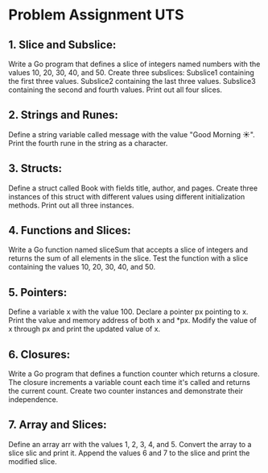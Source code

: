 # Problem Assignment UTS

## 1. Slice and Subslice:
Write a Go program that defines a slice of integers named numbers with the values 10, 20, 30, 40, and 50. Create three subslices:
Subslice1 containing the first three values.
Subslice2 containing the last three values.
Subslice3 containing the second and fourth values.
Print out all four slices.

## 2. Strings and Runes:
Define a string variable called message with the value "Good Morning ☀️". Print the fourth rune in the string as a character.

## 3. Structs:
Define a struct called Book with fields title, author, and pages. Create three instances of this struct with different values using different initialization methods.
Print out all three instances.

## 4. Functions and Slices:
Write a Go function named sliceSum that accepts a slice of integers and returns the sum of all elements in the slice.
Test the function with a slice containing the values 10, 20, 30, 40, and 50.

## 5. Pointers:
Define a variable x with the value 100. Declare a pointer px pointing to x. Print the value and memory address of both x and *px.
Modify the value of x through px and print the updated value of x.

## 6. Closures:
Write a Go program that defines a function counter which returns a closure. The closure increments a variable count each time it's called and returns the current count.
Create two counter instances and demonstrate their independence.

## 7. Array and Slices:
Define an array arr with the values 1, 2, 3, 4, and 5. Convert the array to a slice slic and print it.
Append the values 6 and 7 to the slice and print the modified slice.